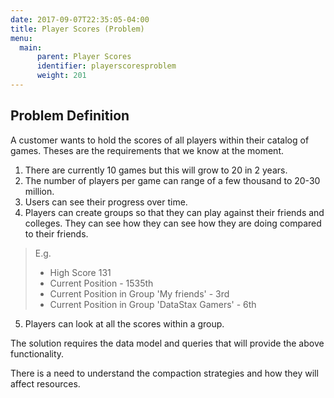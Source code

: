 ```yaml
---
date: 2017-09-07T22:35:05-04:00
title: Player Scores (Problem)
menu:
  main:
      parent: Player Scores
      identifier: playerscoresproblem
      weight: 201
---
```


## Problem Definition

A customer wants to hold the scores of all players within their catalog of games. Theses are the requirements that we know at the moment.

1. There are currently 10 games but this will grow to 20 in 2 years. 
2. The number of players per game can range of a few thousand to 20-30 million.
3. Users can see their progress over time.
4. Players can create groups so that they can play against their friends and colleges. They can see how they can see how they are doing compared to their friends.

>E.g. 
>- High Score 131
>- Current Position - 1535th  
>- Current Position in Group 'My friends' - 3rd 
>- Current Position in Group 'DataStax Gamers' - 6th 
5. Players can look at all the scores within a group. 

The solution requires the data model and queries that will provide the above functionality.

There is a need to understand the compaction strategies and how they will affect resources. 
